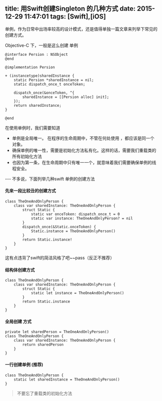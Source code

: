 title: 用Swift创建Singleton 的几种方式
date: 2015-12-29 11:47:01
tags: [Swift],[iOS]
---

单例，作为日常中出场率较高的设计模式，还是值得单独一篇文章来列举下常见的创建方式。

Objective-C 下，一般是这么创建 单例  
```
@interface Persion : NSObject
@end

@implementation Persion

+ (instancetype)sharedInstance {
    static Persion *sharedInstance = nil;
    static dispatch_once_t onceToken;

    dispatch_once(&onceToken, ^{
        sharedInstance = [[Persion alloc] init];
    });
    return sharedInstance;
}

@end
```
在使用单例时，我们需要知道
* 单例是全局唯一。 在程序的生命周期中，不管在何处使用 ，都应该是同一个对象。
* 确保单例的唯一性，需要是初始化方法私有化。这样的话，需要我们重载类的所有初始化方法
* 也因为第一条，在生命周期中只有唯一一个，就意味着我们需要确保单例的线程安全。

--- 不多说，下面列举几种swift 单例的创建方法

#### 先来一段比较丑的创建方式
```
class TheOneAndOnlyPerson {
    class var sharedInstance: TheOneAndOnlyPerson {
        struct Static {
            static var onceToken: dispatch_once_t = 0
            static var instance: TheOneAndOnlyPerson? = nil
        }
        dispatch_once(&Static.onceToken) {
            Static.instance = TheOneAndOnlyPerson()
        }
        return Static.instance!
    }
}
```
这有点违背了swift的简洁风格了吧~~pass（反正不推荐）

#### 结构体创建方式
```
class TheOneAndOnlyPerson {
    class var sharedInstance: TheOneAndOnlyPerson {
        struct Static {
            static let instance = TheOneAndOnlyPerson()
        }
        return Static.instance
    }
}
```
#### 全局创建 方式
```
private let sharedPerson = TheOneAndOnlyPerson()
class TheOneAndOnlyPerson {
    class var sharedInstance: TheOneAndOnlyPerson {
        return sharedPerson
    }
}
```
#### 一行创建单例 (推荐)
```
class TheOneAndOnlyPerson {
    static let sharedInstance = TheOneAndOnlyPerson()
}
```

> 不要忘了重载类的初始化方法

